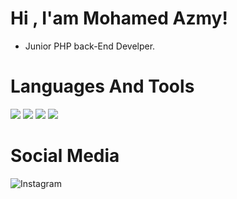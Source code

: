 # Hi , I'am Mohamed Azmy!

- Junior PHP back-End Develper.

# Languages And Tools

<img src="https://img.shields.io/badge/c++-%2300599C.svg?style=for-the-badge&logo=c%2B%2B&logoColor=white" />
<img src="https://img.shields.io/badge/css3-%231572B6.svg?style=for-the-badge&logo=css3&logoColor=white" />
<img src="https://img.shields.io/badge/html5-%23E34F26.svg?style=for-the-badge&logo=html5&logoColor=white" />
<img src="https://img.shields.io/badge/php-%23777BB4.svg?style=for-the-badge&logo=php&logoColor=white" />

# Social Media

<img alt="Instagram" src="https://img.shields.io/badge/Instagram-%23E4405F.svg?style=for-the-badge&logo=Instagram&logoColor=white" href="https://www.instagram.com/m.A7my/"  />
